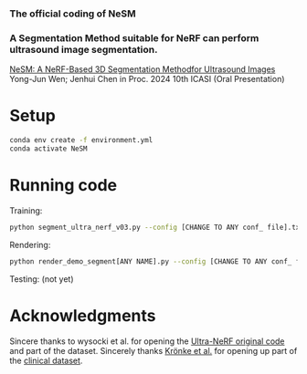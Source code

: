 ### The official coding of NeSM
### A Segmentation Method suitable for NeRF can perform ultrasound image segmentation.
[NeSM: A NeRF-Based 3D Segmentation Methodfor Ultrasound Images](https://ieeexplore.ieee.org/document/10547922)
Yong-Jun Wen; Jenhui Chen
in Proc. 2024 10th ICASI (Oral Presentation)

# Setup
```sh
conda env create -f environment.yml
conda activate NeSM
```
# Running code
Training:
```sh
python segment_ultra_nerf_v03.py --config [CHANGE TO ANY conf_ file].txt --expname test_generated --n_iters [>500000] --loss double_ssim --i_embed_gauss 0 --i_img 2000 --i_print 2000  --i_weights 2000 --ft_path /logs/[ANY MODEL NAME]
```
Rendering:
```sh
python render_demo_segment[ANY NAME].py --config [CHANGE TO ANY conf_ file].txt --ft_path /logs/[ANY MODEL NAME]
```
Testing:
(not yet)

# Acknowledgments
Sincere thanks to wysocki et al. for opening the [Ultra-NeRF original code](https://github.com/magdalena-wysocki/ultra-nerf/tree/main) and part of the dataset.
Sincerely thanks [Krönke et al.](https://journals.plos.org/plosone/article?id=10.1371/journal.pone.0268550) for opening up part of the [clinical dataset](https://www.cs.cit.tum.de/camp/publications/segthy-dataset/).